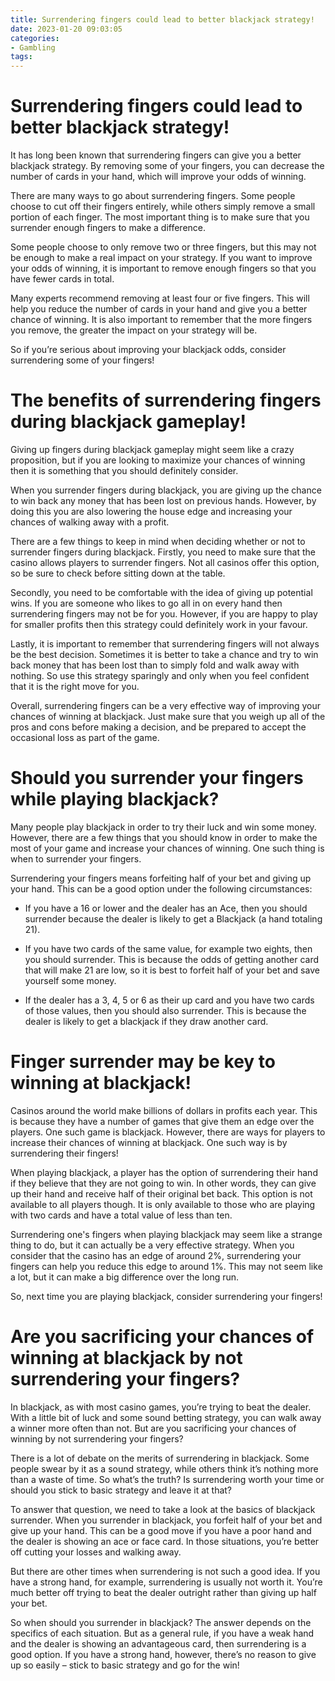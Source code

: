 ```yaml
---
title: Surrendering fingers could lead to better blackjack strategy!
date: 2023-01-20 09:03:05
categories:
- Gambling
tags:
---
```



#  Surrendering fingers could lead to better blackjack strategy!

It has long been known that surrendering fingers can give you a better blackjack strategy. By removing some of your fingers, you can decrease the number of cards in your hand, which will improve your odds of winning.

There are many ways to go about surrendering fingers. Some people choose to cut off their fingers entirely, while others simply remove a small portion of each finger. The most important thing is to make sure that you surrender enough fingers to make a difference.

Some people choose to only remove two or three fingers, but this may not be enough to make a real impact on your strategy. If you want to improve your odds of winning, it is important to remove enough fingers so that you have fewer cards in total.

Many experts recommend removing at least four or five fingers. This will help you reduce the number of cards in your hand and give you a better chance of winning. It is also important to remember that the more fingers you remove, the greater the impact on your strategy will be.

So if you’re serious about improving your blackjack odds, consider surrendering some of your fingers!

#  The benefits of surrendering fingers during blackjack gameplay!

Giving up fingers during blackjack gameplay might seem like a crazy proposition, but if you are looking to maximize your chances of winning then it is something that you should definitely consider.

When you surrender fingers during blackjack, you are giving up the chance to win back any money that has been lost on previous hands. However, by doing this you are also lowering the house edge and increasing your chances of walking away with a profit.

There are a few things to keep in mind when deciding whether or not to surrender fingers during blackjack. Firstly, you need to make sure that the casino allows players to surrender fingers. Not all casinos offer this option, so be sure to check before sitting down at the table.

Secondly, you need to be comfortable with the idea of giving up potential wins. If you are someone who likes to go all in on every hand then surrendering fingers may not be for you. However, if you are happy to play for smaller profits then this strategy could definitely work in your favour.

Lastly, it is important to remember that surrendering fingers will not always be the best decision. Sometimes it is better to take a chance and try to win back money that has been lost than to simply fold and walk away with nothing. So use this strategy sparingly and only when you feel confident that it is the right move for you.

Overall, surrendering fingers can be a very effective way of improving your chances of winning at blackjack. Just make sure that you weigh up all of the pros and cons before making a decision, and be prepared to accept the occasional loss as part of the game.

#  Should you surrender your fingers while playing blackjack?

Many people play blackjack in order to try their luck and win some money. However, there are a few things that you should know in order to make the most of your game and increase your chances of winning. One such thing is when to surrender your fingers.

Surrendering your fingers means forfeiting half of your bet and giving up your hand. This can be a good option under the following circumstances:

* If you have a 16 or lower and the dealer has an Ace, then you should surrender because the dealer is likely to get a Blackjack (a hand totaling 21).

* If you have two cards of the same value, for example two eights, then you should surrender. This is because the odds of getting another card that will make 21 are low, so it is best to forfeit half of your bet and save yourself some money.

* If the dealer has a 3, 4, 5 or 6 as their up card and you have two cards of those values, then you should also surrender. This is because the dealer is likely to get a blackjack if they draw another card.

#  Finger surrender may be key to winning at blackjack!

Casinos around the world make billions of dollars in profits each year. This is because they have a number of games that give them an edge over the players. One such game is blackjack. However, there are ways for players to increase their chances of winning at blackjack. One such way is by surrendering their fingers!

When playing blackjack, a player has the option of surrendering their hand if they believe that they are not going to win. In other words, they can give up their hand and receive half of their original bet back. This option is not available to all players though. It is only available to those who are playing with two cards and have a total value of less than ten.

Surrendering one's fingers when playing blackjack may seem like a strange thing to do, but it can actually be a very effective strategy. When you consider that the casino has an edge of around 2%, surrendering your fingers can help you reduce this edge to around 1%. This may not seem like a lot, but it can make a big difference over the long run.

So, next time you are playing blackjack, consider surrendering your fingers!

#  Are you sacrificing your chances of winning at blackjack by not surrendering your fingers?

In blackjack, as with most casino games, you’re trying to beat the dealer. With a little bit of luck and some sound betting strategy, you can walk away a winner more often than not. But are you sacrificing your chances of winning by not surrendering your fingers?

There is a lot of debate on the merits of surrendering in blackjack. Some people swear by it as a sound strategy, while others think it’s nothing more than a waste of time. So what’s the truth? Is surrendering worth your time or should you stick to basic strategy and leave it at that?

To answer that question, we need to take a look at the basics of blackjack surrender. When you surrender in blackjack, you forfeit half of your bet and give up your hand. This can be a good move if you have a poor hand and the dealer is showing an ace or face card. In those situations, you’re better off cutting your losses and walking away.

But there are other times when surrendering is not such a good idea. If you have a strong hand, for example, surrendering is usually not worth it. You’re much better off trying to beat the dealer outright rather than giving up half your bet.

So when should you surrender in blackjack? The answer depends on the specifics of each situation. But as a general rule, if you have a weak hand and the dealer is showing an advantageous card, then surrendering is a good option. If you have a strong hand, however, there’s no reason to give up so easily – stick to basic strategy and go for the win!